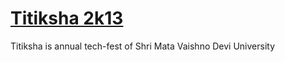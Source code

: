 # [Titiksha 2k13](http://titiksha.smvdu.net.in/)
Titiksha is annual tech-fest of Shri Mata Vaishno Devi University